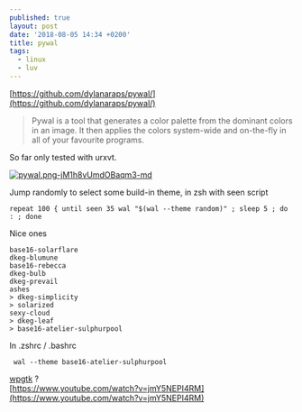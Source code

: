 ```yaml
---
published: true
layout: post
date: '2018-08-05 14:34 +0200'
title: pywal
tags:
  - linux
  - luv
---
```

[https://github.com/dylanaraps/pywal/](https://github.com/dylanaraps/pywal/)

> Pywal is a tool that generates a color palette from the dominant colors in an image. It then applies the colors system-wide and on-the-fly in all of your favourite programs.

So far only tested with urxvt.

[![pywal.png-jM1h8vUmdOBaqm3-md](https://images.weserv.nl/?url=https://i.imgur.com/9GjVvWMl.jpg)](https://images.weserv.nl/?url=https://i.imgur.com/9GjVvWM.jpg)

Jump randomly to select some build-in theme, in zsh with seen script

    repeat 100 { until seen 35 wal "$(wal --theme random)" ; sleep 5 ; do : ; done 

Nice ones

    base16-solarflare
    dkeg-blumune
    base16-rebecca
    dkeg-bulb
    dkeg-prevail
    ashes
    > dkeg-simplicity
    > solarized
    sexy-cloud
    > dkeg-leaf
    > base16-atelier-sulphurpool
    
 In .zshrc / .bashrc
 
     wal --theme base16-atelier-sulphurpool

[wpgtk](https://github.com/deviantfero/wpgtk) ?  
[https://www.youtube.com/watch?v=jmY5NEPI4RM](https://www.youtube.com/watch?v=jmY5NEPI4RM)
